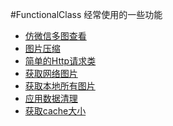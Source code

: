 #FunctionalClass
经常使用的一些功能

* [仿微信多图查看](mylibrary/src/main/java/cchao/org/mylibrary/photo/multiimageshow)
* [图片压缩](mylibrary/src/main/java/cchao/org/mylibrary/photo/imageconversion/ImageCompress.java)
* [简单的Http请求类](mylibrary/src/main/java/cchao/org/mylibrary/http/HttpUtil.java)
* [获取网络图片](mylibrary/src/main/java/cchao/org/mylibrary/http/HttpImageUtil.java)
* [获取本地所有图片](mylibrary/src/main/java/cchao/org/mylibrary/photo/localimage/LocalImagesUri.java)
* [应用数据清理](mylibrary/src/main/java/cchao/org/mylibrary/data/DataClearManager.java)
* [获取cache大小](mylibrary/src/main/java/cchao/org/mylibrary/data/DataSizeManager.java)